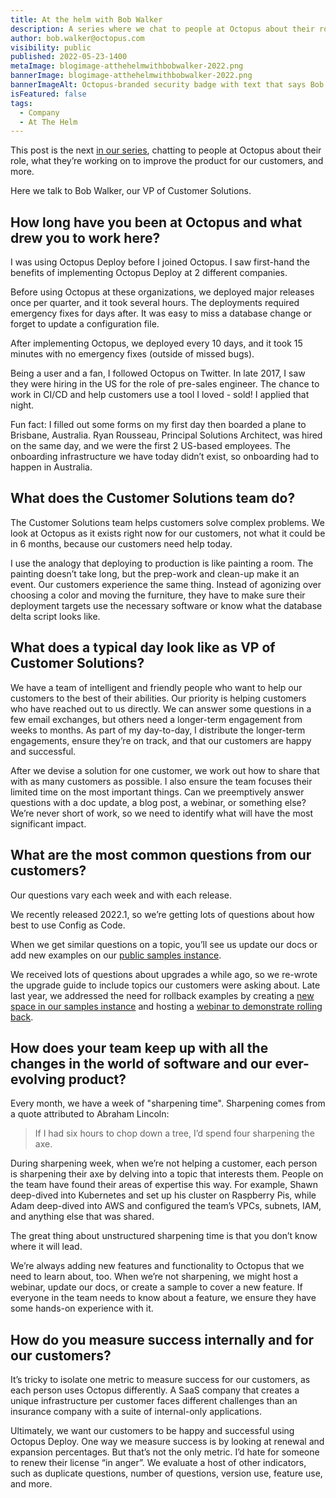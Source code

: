```yaml
---
title: At the helm with Bob Walker
description: A series where we chat to people at Octopus about their role, what they’re working on to improve the product, and more. Hear from Bob Walker, our VP of Customer Solutions.
author: bob.walker@octopus.com
visibility: public
published: 2022-05-23-1400
metaImage: blogimage-atthehelmwithbobwalker-2022.png
bannerImage: blogimage-atthehelmwithbobwalker-2022.png
bannerImageAlt: Octopus-branded security badge with text that says Bob Walker, VP of Customer Solutions, above the silhouette of a man wearing glasses. 
isFeatured: false
tags: 
  - Company
  - At The Helm
---
```


This post is the next [in our series](https://octopus.com/blog/tag/At%20The%20Helm), chatting to people at Octopus about their role, what they’re working on to improve the product for our customers, and more.

Here we talk to Bob Walker, our VP of Customer Solutions.

## How long have you been at Octopus and what drew you to work here?

I was using Octopus Deploy before I joined Octopus. I saw first-hand the benefits of implementing Octopus Deploy at 2 different companies.  

Before using Octopus at these organizations, we deployed major releases once per quarter, and it took several hours.  The deployments required emergency fixes for days after. It was easy to miss a database change or forget to update a configuration file.  

After implementing Octopus, we deployed every 10 days, and it took 15 minutes with no emergency fixes (outside of missed bugs).

Being a user and a fan, I followed Octopus on Twitter. In late 2017, I saw they were hiring in the US for the role of pre-sales engineer. The chance to work in CI/CD and help customers use a tool I loved - sold! I applied that night.  

Fun fact: I filled out some forms on my first day then boarded a plane to Brisbane, Australia. Ryan Rousseau, Principal Solutions Architect, was hired on the same day, and we were the first 2 US-based employees. The onboarding infrastructure we have today didn’t exist, so onboarding had to happen in Australia.    

## What does the Customer Solutions team do?

The Customer Solutions team helps customers solve complex problems. We look at Octopus as it exists right now for our customers, not what it could be in 6 months, because our customers need help today.

I use the analogy that deploying to production is like painting a room.  The painting doesn’t take long, but the prep-work and clean-up make it an event. Our customers experience the same thing. Instead of agonizing over choosing a color and moving the furniture, they have to make sure their deployment targets use the necessary software or know what the database delta script looks like.   

## What does a typical day look like as VP of Customer Solutions?

We have a team of intelligent and friendly people who want to help our customers to the best of their abilities. Our priority is helping customers who have reached out to us directly. We can answer some questions in a few email exchanges, but others need a longer-term engagement from weeks to months. As part of my day-to-day, I distribute the longer-term engagements, ensure they’re on track, and that our customers are happy and successful.

After we devise a solution for one customer, we work out how to share that with as many customers as possible.  I also ensure the team focuses their limited time on the most important things. Can we preemptively answer questions with a doc update, a blog post, a webinar, or something else?  We’re never short of work, so we need to identify what will have the most significant impact.  

## What are the most common questions from our customers?

Our questions vary each week and with each release.  

We recently released 2022.1, so we’re getting lots of questions about how best to use Config as Code.  

When we get similar questions on a topic, you’ll see us update our docs or add new examples on our [public samples instance](https://samples.octopus.app/app). 

We received lots of questions about upgrades a while ago, so we re-wrote the upgrade guide to include topics our customers were asking about.  Late last year, we addressed the need for rollback examples by creating a [new space in our samples instance](https://samples.octopus.app/app#/Spaces-762) and hosting a [webinar to demonstrate rolling back](https://octopus.com/events/rollback-strategies-with-octopus-deploy).

## How does your team keep up with all the changes in the world of software and our ever-evolving product?

Every month, we have a week of "sharpening time". Sharpening comes from a quote attributed to Abraham Lincoln:

>  If I had six hours to chop down a tree, I’d spend four sharpening the axe.

During sharpening week, when we’re not helping a customer, each person is sharpening their axe by delving into a topic that interests them. People on the team have found their areas of expertise this way.  For example, Shawn deep-dived into Kubernetes and set up his cluster on Raspberry Pis, while Adam deep-dived into AWS and configured the team’s VPCs, subnets, IAM, and anything else that was shared.  

The great thing about unstructured sharpening time is that you don’t know where it will lead.  

We’re always adding new features and functionality to Octopus that we need to learn about, too.  When we’re not sharpening, we might host a webinar, update our docs, or create a sample to cover a new feature.  If everyone in the team needs to know about a feature, we ensure they have some hands-on experience with it.

## How do you measure success internally and for our customers?

It’s tricky to isolate one metric to measure success for our customers, as each person uses Octopus differently. A SaaS company that creates a unique infrastructure per customer faces different challenges than an insurance company with a suite of internal-only applications.  

Ultimately, we want our customers to be happy and successful using Octopus Deploy. One way we measure success is by looking at renewal and expansion percentages. But that’s not the only metric. I’d hate for someone to renew their license “in anger”.  We evaluate a host of other indicators, such as duplicate questions, number of questions, version use, feature use, and more. 
